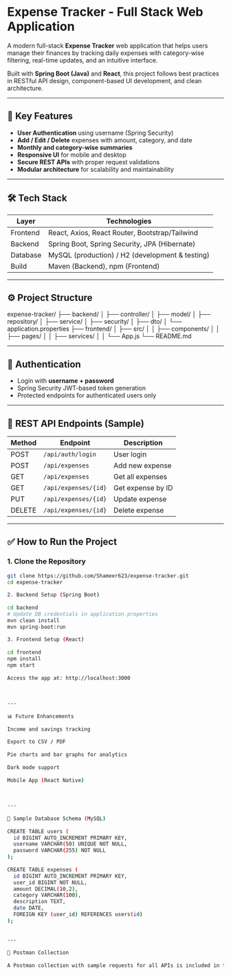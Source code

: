 # Expense Tracker - Full Stack Web Application
 
A modern full-stack **Expense Tracker** web application that helps users manage their finances by tracking daily expenses with category-wise filtering, real-time updates, and an intuitive interface.
 
Built with **Spring Boot (Java)** and **React**, this project follows best practices in RESTful API design, component-based UI development, and clean architecture.
 
---
 
## 🚀 Key Features
 
- **User Authentication** using username (Spring Security)
- **Add / Edit / Delete** expenses with amount, category, and date
- **Monthly and category-wise summaries**
- **Responsive UI** for mobile and desktop
- **Secure REST APIs** with proper request validations
- **Modular architecture** for scalability and maintainability
 
---
 
## 🛠️ Tech Stack
 
| Layer     | Technologies                                      |
|-----------|--------------------------------------------------|
| Frontend  | React, Axios, React Router, Bootstrap/Tailwind   |
| Backend   | Spring Boot, Spring Security, JPA (Hibernate)    |
| Database  | MySQL (production) / H2 (development & testing)  |
| Build     | Maven (Backend), npm (Frontend)                  |
 
---
 
## ⚙️ Project Structure
 
expense-tracker/ ├── backend/ │ ├── controller/ │ ├── model/ │ ├── repository/ │ ├── service/ │ ├── security/ │ ├── dto/ │ └── application.properties ├── frontend/ │ ├── src/ │ │ ├── components/ │ │ ├── pages/ │ │ ├── services/ │ │ └── App.js └── README.md
 
---
 
## 🔐 Authentication
 
- Login with **username + password**
- Spring Security JWT-based token generation
- Protected endpoints for authenticated users only
 
---
 
## 📡 REST API Endpoints (Sample)
 
| Method | Endpoint              | Description           |
|--------|-----------------------|-----------------------|
| POST   | `/api/auth/login`     | User login            |
| POST   | `/api/expenses`       | Add new expense       |
| GET    | `/api/expenses`       | Get all expenses      |
| GET    | `/api/expenses/{id}`  | Get expense by ID     |
| PUT    | `/api/expenses/{id}`  | Update expense        |
| DELETE | `/api/expenses/{id}`  | Delete expense        |
 
---
 
## ✅ How to Run the Project
 
### 1. Clone the Repository
 
```bash
git clone https://github.com/Shameer623/expense-tracker.git
cd expense-tracker
 
2. Backend Setup (Spring Boot)
 
cd backend
# Update DB credentials in application.properties
mvn clean install
mvn spring-boot:run
 
3. Frontend Setup (React)
 
cd frontend
npm install
npm start
 
Access the app at: http://localhost:3000
 
 
 
---
 
📊 Future Enhancements
 
Income and savings tracking
 
Export to CSV / PDF
 
Pie charts and bar graphs for analytics
 
Dark mode support
 
Mobile App (React Native)
 
 
 
---
 
🧪 Sample Database Schema (MySQL)
 
CREATE TABLE users (
  id BIGINT AUTO_INCREMENT PRIMARY KEY,
  username VARCHAR(50) UNIQUE NOT NULL,
  password VARCHAR(255) NOT NULL
);
 
CREATE TABLE expenses (
  id BIGINT AUTO_INCREMENT PRIMARY KEY,
  user_id BIGINT NOT NULL,
  amount DECIMAL(10,2),
  category VARCHAR(100),
  description TEXT,
  date DATE,
  FOREIGN KEY (user_id) REFERENCES users(id)
);
 
 
---
 
📂 Postman Collection
 
A Postman collection with sample requests for all APIs is included in the /postman/ExpenseTracker.postman_collection.json file.
 
 
